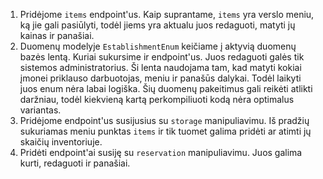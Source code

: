1. Pridėjome `items` endpoint'us. Kaip suprantame, `items` yra verslo meniu, ką jie gali pasiūlyti, todėl jiems yra aktualu juos redaguoti, matyti jų kainas ir panašiai.
2. Duomenų modelyje `EstablishmentEnum` keičiame į aktyvią duomenų bazės lentą. Kuriai sukursime ir endpoint'us. Juos redaguoti galės tik sistemos administratorius. Ši lenta naudojama tam, kad matyti kokiai įmonei priklauso darbuotojas, meniu ir panašūs dalykai. Todėl laikyti juos enum nėra labai logiška. Šių duomenų pakeitimus gali reikėti atlikti daržniau, todėl kiekvieną kartą perkompiliuoti kodą nėra optimalus variantas.
3. Pridėjome endpoint'us susijusius su `storage` manipuliavimu. Iš pradžių sukuriamas meniu punktas `items` ir tik tuomet galima pridėti ar atimti jų skaičių inventoriuje.
4. Pridėti endpoint'ai susiję su `reservation` manipuliavimu. Juos galima kurti, redaguoti ir panašiai.